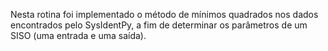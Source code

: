 Nesta rotina foi implementado o método de mínimos quadrados nos dados encontrados pelo SysIdentPy, a fim de determinar os parâmetros de um SISO (uma entrada e uma saída).
